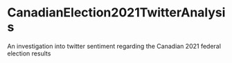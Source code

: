 # CanadianElection2021TwitterAnalysis
An investigation into twitter sentiment regarding the Canadian 2021 federal election results
